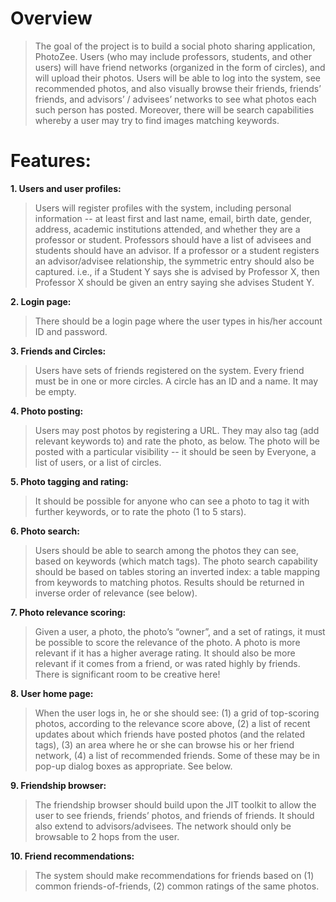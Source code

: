 # **Overview** #

> The goal of the project is to build a social photo sharing application, PhotoZee. Users (who may include professors, students, and other users) will have friend networks (organized in the form of circles), and will upload their photos.  Users will be able to log into the system, see recommended photos, and also visually browse their friends, friends’ friends, and advisors’ / advisees’ networks to see what photos each such person has posted.  Moreover, there will be search capabilities whereby a user may try to find images matching keywords.

# **Features:** #

**1. Users and user profiles:**
> Users will register profiles with the system, including personal information -- at least first and last name, email, birth date, gender, address, academic institutions attended, and whether they are a professor or student.  Professors should have a list of advisees and students should have an advisor.  If a professor or a student registers an advisor/advisee relationship, the symmetric entry should also be captured.  i.e., if a Student Y says she is advised by Professor X, then Professor X should be given an entry saying she advises Student Y.

**2. Login page:**
> There should be a login page where the user types in his/her account ID and password.

**3. Friends and Circles:**
> Users have sets of friends registered on the system. Every friend must be in one or more circles.  A circle has an ID and a name.  It may be empty.

**4. Photo posting:**
> Users may post photos by registering a URL. They may also tag (add relevant keywords to) and rate the photo, as below.  The photo will be posted with a particular visibility -- it should be seen by Everyone, a list of users, or a list of circles.

**5. Photo tagging and rating:**
> It should be possible for anyone who can see a photo to tag it with further keywords, or to rate the photo (1 to 5 stars).

**6. Photo search:**
> Users should be able to search among the photos they can see, based on keywords (which match tags).  The photo search capability should be based on tables storing an inverted index:  a table mapping from keywords to matching photos.  Results should be returned in inverse order of relevance (see below).

**7. Photo relevance scoring:**
> Given a user, a photo, the photo’s “owner”, and a set of ratings, it must be possible to score the relevance of the photo.  A photo is more relevant if it has a higher average rating.  It should also be more relevant if it comes from a friend, or was rated highly by friends.  There is significant room to be creative here!

**8. User home page:**
> When the user logs in, he or she should see: (1) a grid of top-scoring photos, according to the relevance score above, (2) a list of recent updates about which friends have posted photos (and the related tags), (3) an area where he or she can browse his or her friend network, (4) a list of recommended friends.  Some of these may be in pop-up dialog boxes as appropriate.  See below.

**9. Friendship browser:**
> The friendship browser should build upon the JIT toolkit to allow the user to see friends, friends’ photos, and friends of friends.  It should also extend to advisors/advisees.  The network should only be browsable to 2 hops from the user.

**10. Friend recommendations:**
> The system should make recommendations for friends based on (1) common friends-of-friends, (2) common ratings of the same photos.